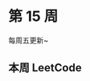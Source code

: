 # 第 15 周 <Badge text="已发布" type="warn"/>

每周五更新~



## 本周 LeetCode


<SolutionItem :dataSource="[
  {
    title: '0122 买卖股票的最佳时机 II',
    imgUrl: 'https://w3fun-1253290453.cos.ap-chengdu.myqcloud.com/cattle/solution/easy/0122-best-time-to-buy-and-sell-stock-ii.png',
    link: '/solution/easy/0122-best-time-to-buy-and-sell-stock-ii.html'
  },
  {
    title: '0392 判断子序列',
    imgUrl: 'https://w3fun-1253290453.cos.ap-chengdu.myqcloud.com/cattle/solution/easy/0392-is-subsequence.png',
    link: '/solution/easy/0392-is-subsequence.html'
  },
  {
    title: '0455 分发饼干',
    imgUrl: 'https://w3fun-1253290453.cos.ap-chengdu.myqcloud.com/cattle/solution/easy/0455-assign-cookies.png',
    link: '/solution/easy/0455-assign-cookies.html'
  },
  {
    title: '0860 柠檬水找零',
    imgUrl: 'https://w3fun-1253290453.cos.ap-chengdu.myqcloud.com/cattle/solution/easy/0860-lemonade-change.png',
    link: '/solution/easy/0860-lemonade-change.html'
  },
  {
    title: '0874 模拟行走机器人',
    imgUrl: 'https://w3fun-1253290453.cos.ap-chengdu.myqcloud.com/cattle/solution/easy/0874-walking-robot-simulation.png',
    link: '/solution/easy/0874-walking-robot-simulation.html'
  },
  {
    title: '0944 删列造序',
    imgUrl: 'https://w3fun-1253290453.cos.ap-chengdu.myqcloud.com/cattle/solution/easy/0944-delete-columns-to-make-sorted.png',
    link: '/solution/easy/0944-delete-columns-to-make-sorted.html'
  },
  {
    title: '0984 不含 AAA 或 BBB 的字符串',
    imgUrl: 'https://w3fun-1253290453.cos.ap-chengdu.myqcloud.com/cattle/solution/easy/0984-string-without-aaa-or-bbb.png',
    link: '/solution/easy/0984-string-without-aaa-or-bbb.html'
  }
]" />


